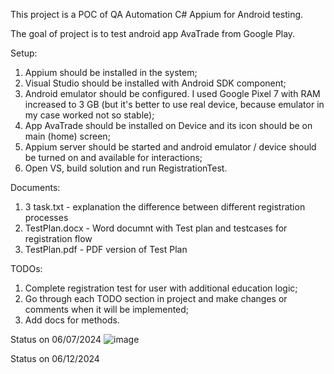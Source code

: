 This project is a POC of QA Automation C# Appium for Android testing.

The goal of project is to test android app AvaTrade from Google Play.

Setup:
1. Appium should be installed in the system;
2. Visual Studio should be installed with Android SDK component;
3. Android emulator should be configured. I used Google Pixel 7 with RAM increased to 3 GB (but it's better to use real device, because emulator in my case worked not so stable);
4. App AvaTrade should be installed on Device and its icon should be on main (home) screen;
5. Appium server should be started and android emulator / device should be turned on and available for interactions;
6. Open VS, build solution and run RegistrationTest.

Documents:
1. 3 task.txt - explanation the difference between different registration processes
2. TestPlan.docx - Word documnt with Test plan and testcases for registration flow
3. TestPlan.pdf - PDF version of Test Plan

TODOs:
1. Complete registration test for user with additional education logic;
2. Go through each TODO section in project and make changes or comments when it will be implemented;
3. Add docs for methods.

Status on 06/07/2024
![image](https://github.com/ArseniFiadotau/HomeTask/assets/14996964/0730ba8c-86d4-407b-af64-7470f8ee7992)

Status on 06/12/2024
